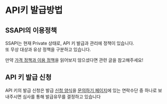 # API키 발급방법

## SSAPI의 이용정책

SSAPI는 현재 Private 상태로, API 키 발급과 관리에 정책이 있습니다.\
또 무상 대상과 유상 정책을 구분하고 있습니다.

만약 [가격 정책과 이용 정책](policy.md)을 읽어보지 않으셨다면 관련 글을 참고해주세요!



## API 키 발급 신청

API 키의 발급 신청은 발급 [신청 양식](../contact/application.md)을 [문의하기 페이지](../contact/index.md)에 있는 연락수단 중 하나로 보내주시면 심사를 통해 발급유무를 결정하고 있습니다